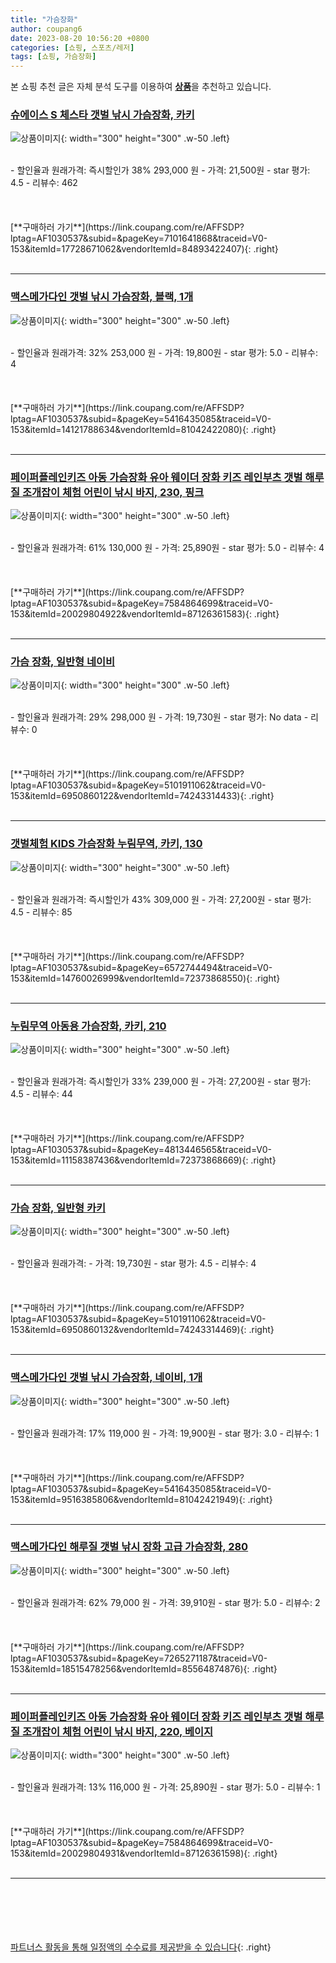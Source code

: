```yaml
---
title: "가슴장화"
author: coupang6
date: 2023-08-20 10:56:20 +0800
categories: [쇼핑, 스포츠/레저]
tags: [쇼핑, 가슴장화]
---
```


본 쇼핑 추천 글은 자체 분석 도구를 이용하여 [**상품**](https://link.coupang.com/a/bao1ui)을 추천하고 있습니다.

### [슈에이스 S 체스타 갯벌 낚시 가슴장화, 카키](https://link.coupang.com/re/AFFSDP?lptag=AF1030537&subid=&pageKey=7101641868&traceid=V0-153&itemId=17728671062&vendorItemId=84893422407)

![상품이미지](https://thumbnail10.coupangcdn.com/thumbnails/remote/230x230ex/image/rs_quotation_api/updhsvqp/5e9781f2501f4fc4a79080543a40c796.jpg){: width="300" height="300" .w-50 .left}


<br>
- 할인율과 원래가격: 즉시할인가 38%  293,000   원
- 가격: 21,500원
- star 평가: 4.5
- 리뷰수: 462
<br>
<br>
<br>
<br>
[**구매하러 가기**](https://link.coupang.com/re/AFFSDP?lptag=AF1030537&subid=&pageKey=7101641868&traceid=V0-153&itemId=17728671062&vendorItemId=84893422407){: .right}
<br>
<br>

---

### [맥스메가다인 갯벌 낚시 가슴장화, 블랙, 1개](https://link.coupang.com/re/AFFSDP?lptag=AF1030537&subid=&pageKey=5416435085&traceid=V0-153&itemId=14121788634&vendorItemId=81042422080)

![상품이미지](https://thumbnail10.coupangcdn.com/thumbnails/remote/230x230ex/image/vendor_inventory/c660/8089f4a459acad21861a5cc142ee8a81c0d772a0ef702d9067226d58f19e.jpg){: width="300" height="300" .w-50 .left}


<br>
- 할인율과 원래가격: 32%  253,000   원
- 가격: 19,800원
- star 평가: 5.0
- 리뷰수: 4
<br>
<br>
<br>
<br>
[**구매하러 가기**](https://link.coupang.com/re/AFFSDP?lptag=AF1030537&subid=&pageKey=5416435085&traceid=V0-153&itemId=14121788634&vendorItemId=81042422080){: .right}
<br>
<br>

---

### [페이퍼플레인키즈 아동 가슴장화 유아 웨이더 장화 키즈 레인부츠 갯벌 해루질 조개잡이 체험 어린이 낚시 바지, 230, 핑크](https://link.coupang.com/re/AFFSDP?lptag=AF1030537&subid=&pageKey=7584864699&traceid=V0-153&itemId=20029804922&vendorItemId=87126361583)

![상품이미지](https://thumbnail9.coupangcdn.com/thumbnails/remote/230x230ex/image/vendor_inventory/df80/9172f51379d40bd5e4ad9f1e3909eafda3a6a0e19dfa6e679cb507eaeaeb.jpg){: width="300" height="300" .w-50 .left}


<br>
- 할인율과 원래가격: 61%  130,000   원
- 가격: 25,890원
- star 평가: 5.0
- 리뷰수: 4
<br>
<br>
<br>
<br>
[**구매하러 가기**](https://link.coupang.com/re/AFFSDP?lptag=AF1030537&subid=&pageKey=7584864699&traceid=V0-153&itemId=20029804922&vendorItemId=87126361583){: .right}
<br>
<br>

---

### [가슴 장화, 일반형 네이비](https://link.coupang.com/re/AFFSDP?lptag=AF1030537&subid=&pageKey=5101911062&traceid=V0-153&itemId=6950860122&vendorItemId=74243314433)

![상품이미지](https://thumbnail8.coupangcdn.com/thumbnails/remote/230x230ex/image/retail/images/2021/03/02/15/9/65f02fab-fb9b-4709-b40f-7882748d2272.jpg){: width="300" height="300" .w-50 .left}


<br>
- 할인율과 원래가격: 29%  298,000   원
- 가격: 19,730원
- star 평가: No data
- 리뷰수: 0
<br>
<br>
<br>
<br>
[**구매하러 가기**](https://link.coupang.com/re/AFFSDP?lptag=AF1030537&subid=&pageKey=5101911062&traceid=V0-153&itemId=6950860122&vendorItemId=74243314433){: .right}
<br>
<br>

---

### [갯벌체험 KIDS 가슴장화 누림무역, 카키, 130](https://link.coupang.com/re/AFFSDP?lptag=AF1030537&subid=&pageKey=6572744494&traceid=V0-153&itemId=14760026999&vendorItemId=72373868550)

![상품이미지](https://thumbnail6.coupangcdn.com/thumbnails/remote/230x230ex/image/vendor_inventory/f830/3a08c7e105dfc4bf94a16575ef23bada40119421888c80643af2bd4996f6.jpg){: width="300" height="300" .w-50 .left}


<br>
- 할인율과 원래가격: 즉시할인가 43%  309,000   원
- 가격: 27,200원
- star 평가: 4.5
- 리뷰수: 85
<br>
<br>
<br>
<br>
[**구매하러 가기**](https://link.coupang.com/re/AFFSDP?lptag=AF1030537&subid=&pageKey=6572744494&traceid=V0-153&itemId=14760026999&vendorItemId=72373868550){: .right}
<br>
<br>

---

### [누림무역 아동용 가슴장화, 카키, 210](https://link.coupang.com/re/AFFSDP?lptag=AF1030537&subid=&pageKey=4813446565&traceid=V0-153&itemId=11158387436&vendorItemId=72373868669)

![상품이미지](https://thumbnail6.coupangcdn.com/thumbnails/remote/230x230ex/image/vendor_inventory/f830/3a08c7e105dfc4bf94a16575ef23bada40119421888c80643af2bd4996f6.jpg){: width="300" height="300" .w-50 .left}


<br>
- 할인율과 원래가격: 즉시할인가 33%  239,000   원
- 가격: 27,200원
- star 평가: 4.5
- 리뷰수: 44
<br>
<br>
<br>
<br>
[**구매하러 가기**](https://link.coupang.com/re/AFFSDP?lptag=AF1030537&subid=&pageKey=4813446565&traceid=V0-153&itemId=11158387436&vendorItemId=72373868669){: .right}
<br>
<br>

---

### [가슴 장화, 일반형 카키](https://link.coupang.com/re/AFFSDP?lptag=AF1030537&subid=&pageKey=5101911062&traceid=V0-153&itemId=6950860132&vendorItemId=74243314469)

![상품이미지](https://thumbnail6.coupangcdn.com/thumbnails/remote/230x230ex/image/retail/images/2021/03/02/15/5/a9c1c16a-0903-4d86-afe5-7e08b21d106b.jpg){: width="300" height="300" .w-50 .left}


<br>
- 할인율과 원래가격: 
- 가격: 19,730원
- star 평가: 4.5
- 리뷰수: 4
<br>
<br>
<br>
<br>
[**구매하러 가기**](https://link.coupang.com/re/AFFSDP?lptag=AF1030537&subid=&pageKey=5101911062&traceid=V0-153&itemId=6950860132&vendorItemId=74243314469){: .right}
<br>
<br>

---

### [맥스메가다인 갯벌 낚시 가슴장화, 네이비, 1개](https://link.coupang.com/re/AFFSDP?lptag=AF1030537&subid=&pageKey=5416435085&traceid=V0-153&itemId=9516385806&vendorItemId=81042421949)

![상품이미지](https://thumbnail9.coupangcdn.com/thumbnails/remote/230x230ex/image/vendor_inventory/f879/4d38d3049170910844e0196692ec437c93a65e01f1e770fa964526efa578.jpg){: width="300" height="300" .w-50 .left}


<br>
- 할인율과 원래가격: 17%  119,000   원
- 가격: 19,900원
- star 평가: 3.0
- 리뷰수: 1
<br>
<br>
<br>
<br>
[**구매하러 가기**](https://link.coupang.com/re/AFFSDP?lptag=AF1030537&subid=&pageKey=5416435085&traceid=V0-153&itemId=9516385806&vendorItemId=81042421949){: .right}
<br>
<br>

---

### [맥스메가다인 해루질 갯벌 낚시 장화 고급 가슴장화, 280](https://link.coupang.com/re/AFFSDP?lptag=AF1030537&subid=&pageKey=7265271187&traceid=V0-153&itemId=18515478256&vendorItemId=85564874876)

![상품이미지](https://thumbnail6.coupangcdn.com/thumbnails/remote/230x230ex/image/vendor_inventory/fd89/1e8d2e84234ea39b527827130f56fb27f9263e285c17a9ac9bfb2d23bd8c.jpg){: width="300" height="300" .w-50 .left}


<br>
- 할인율과 원래가격: 62%  79,000   원
- 가격: 39,910원
- star 평가: 5.0
- 리뷰수: 2
<br>
<br>
<br>
<br>
[**구매하러 가기**](https://link.coupang.com/re/AFFSDP?lptag=AF1030537&subid=&pageKey=7265271187&traceid=V0-153&itemId=18515478256&vendorItemId=85564874876){: .right}
<br>
<br>

---

### [페이퍼플레인키즈 아동 가슴장화 유아 웨이더 장화 키즈 레인부츠 갯벌 해루질 조개잡이 체험 어린이 낚시 바지, 220, 베이지](https://link.coupang.com/re/AFFSDP?lptag=AF1030537&subid=&pageKey=7584864699&traceid=V0-153&itemId=20029804931&vendorItemId=87126361598)

![상품이미지](https://thumbnail10.coupangcdn.com/thumbnails/remote/230x230ex/image/vendor_inventory/1cfa/c848a39a9f340f28e05555a7192eb1dca6988fe6f8dd9156fad024f11727.jpg){: width="300" height="300" .w-50 .left}


<br>
- 할인율과 원래가격: 13%  116,000   원
- 가격: 25,890원
- star 평가: 5.0
- 리뷰수: 1
<br>
<br>
<br>
<br>
[**구매하러 가기**](https://link.coupang.com/re/AFFSDP?lptag=AF1030537&subid=&pageKey=7584864699&traceid=V0-153&itemId=20029804931&vendorItemId=87126361598){: .right}
<br>
<br>

---
<br><br><br><br><br> [파트너스 활동을 통해 일정액의 수수료를 제공받을 수 있습니다](https://link.coupang.com/a/bao1ui){: .right}